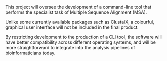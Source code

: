 
This project will oversee the development of a command-line tool that performs the specialist task of Multiple Sequence Alignment (MSA). 

Unlike some currently available packages such as ClustalX, a colourful, graphical user interface will not be included in the final product.

By restricting development to the production of a CLI tool, the software will have better compatibility across different operating systems, and will be more straightforward to integrate into the analysis pipelines of bioinformaticians today.


